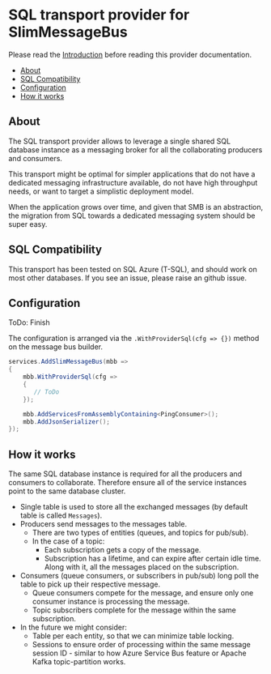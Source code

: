 # SQL transport provider for SlimMessageBus <!-- omit in toc -->

Please read the [Introduction](intro.md) before reading this provider documentation.

- [About](#about)
- [SQL Compatibility](#sql-compatibility)
- [Configuration](#configuration)
- [How it works](#how-it-works)

## About

The SQL transport provider allows to leverage a single shared SQL database instance as a messaging broker for all the collaborating producers and consumers.

This transport might be optimal for simpler applications that do not have a dedicated messaging infrastructure available, do not have high throughput needs, or want to target a simplistic deployment model.

When the application grows over time, and given that SMB is an abstraction, the migration from SQL towards a dedicated messaging system should be super easy.

## SQL Compatibility

This transport has been tested on SQL Azure (T-SQL), and should work on most other databases.
If you see an issue, please raise an github issue.

## Configuration

ToDo: Finish

The configuration is arranged via the `.WithProviderSql(cfg => {})` method on the message bus builder.

```cs
services.AddSlimMessageBus(mbb =>
{
    mbb.WithProviderSql(cfg =>
    {
       // ToDo
    });

    mbb.AddServicesFromAssemblyContaining<PingConsumer>();
    mbb.AddJsonSerializer();
});
```

## How it works

The same SQL database instance is required for all the producers and consumers to collaborate.
Therefore ensure all of the service instances point to the same database cluster.

- Single table is used to store all the exchanged messages (by default table is called `Messages`).
- Producers send messages to the messages table.
  - There are two types of entities (queues, and topics for pub/sub).
  - In the case of a topic:
    - Each subscription gets a copy of the message.
    - Subscription has a lifetime, and can expire after certain idle time. Along with it, all the messages placed on the subscription.
- Consumers (queue consumers, or subscribers in pub/sub) long poll the table to pick up their respective message.
  - Queue consumers compete for the message, and ensure only one consumer instance is processing the message.
  - Topic subscribers complete for the message within the same subscription.
- In the future we might consider:
  - Table per each entity, so that we can minimize table locking.
  - Sessions to ensure order of processing within the same message session ID - similar to how Azure Service Bus feature or Apache Kafka topic-partition works.
